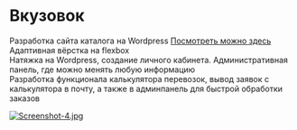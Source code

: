 # Вкузовок
Разработка сайта каталога на Wordpress  <a href="https://vkuzovok.ru/" target="_blank">Посмотреть можно здесь</a><br>
Адаптивная вёрстка на flexbox<br>
Натяжка на Wordpress, создание личного кабинета. Административная панель, где можно менять любую информацию<br>
Разработка функционала калькулятора перевозок, вывод заявок с калькулятора в почту, а также в админпанель для быстрой обработки заказов

[![Screenshot-4.jpg](https://i.postimg.cc/h4pWF38r/Screenshot-4.jpg)](https://postimg.cc/5jYkLgRY)
